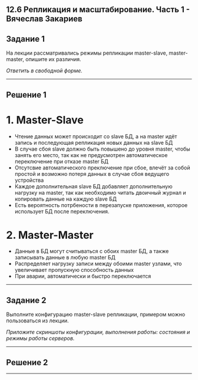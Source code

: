 ## 12.6 Репликация и масштабирование. Часть 1 - Вячеслав Закариев

## Задание 1

На лекции рассматривались режимы репликации master-slave, master-master, опишите их различия.

*Ответить в свободной форме.*

---

## Решение 1

 # 1. Master-Slave

- Чтение данных может происходит со slave БД, а на master идёт запись и последующая репликация новых данных на slave БД
- В случае сбоя slave должно быть повышено до уровня master, чтобы занять его место, так как не предусмотрен автоматическое переключение при отказе master БД
- Отсутсвие автоматического преключение при сбое, влечёт за собой простой и возможно потеря данных в случае сбоя ведущего устройства
- Каждое дополнительная slave БД добавляет дополнительную нагрузку на master, так как необходимо читать двоичный журнал и копировать данные на каждую slave БД
- Есть вероятность потрбености в перезапуске приложения, которое использует БД после переключения.

# 2. Master-Master

- Данные в БД могут считываться с обоих master БД, а также записывать данные в любую master БД
- Распределяет нагрузку записи между обоими master узлами, что увеличивает пропускную способность данных
- При аварии, автоматически и быстро переключается

---

## Задание 2

Выполните конфигурацию master-slave репликации, примером можно пользоваться из лекции.

*Приложите скриншоты конфигурации, выполнения работы: состояния и режимы работы серверов.*

---

## Решение 2

---
